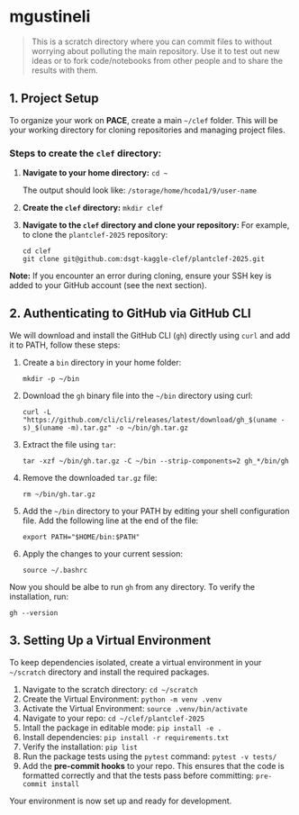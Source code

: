 # mgustineli

> This is a scratch directory where you can commit files to without worrying about polluting the main repository.
> Use it to test out new ideas or to fork code/notebooks from other people and to share the results with them.

## 1. Project Setup
To organize your work on **PACE**, create a main `~/clef` folder. This will be your working directory for cloning repositories and managing project files.

### Steps to create the `clef` directory:
1. **Navigate to your home directory:** `cd ~`
    
    The output should look like: `/storage/home/hcoda1/9/user-name`
2. **Create the `clef` directory:** `mkdir clef`
3. **Navigate to the `clef` directory and clone your repository:** For example, to clone the `plantclef-2025` repository:
    ```
    cd clef
    git clone git@github.com:dsgt-kaggle-clef/plantclef-2025.git
    ```

**Note:** If you encounter an error during cloning, ensure your SSH key is added to your GitHub account (see the next section).

## 2. Authenticating to GitHub via GitHub CLI
We will download and install the GitHub CLI (`gh`) directly using `curl` and add it to PATH, follow these steps:

1. Create a `bin` directory in your home folder:
    ```
    mkdir -p ~/bin
    ```
2. Download the `gh` binary file into the `~/bin` directory using curl:
    ```
    curl -L "https://github.com/cli/cli/releases/latest/download/gh_$(uname -s)_$(uname -m).tar.gz" -o ~/bin/gh.tar.gz
    ```
3. Extract the file using `tar`:
    ```
    tar -xzf ~/bin/gh.tar.gz -C ~/bin --strip-components=2 gh_*/bin/gh
    ```
4. Remove the downloaded `tar.gz` file:
    ```
    rm ~/bin/gh.tar.gz
    ```
5. Add the `~/bin` directory to your PATH by editing your shell configuration file. Add the following line at the end of the file:
    ```
    export PATH="$HOME/bin:$PATH"
    ```
6. Apply the changes to your current session:
    ```
    source ~/.bashrc
    ```
Now you should be albe to run `gh` from any directory. To verify the installation, run: 
```
gh --version
```


<!-- ## 2. Authenticating to GitHub
To authenticate with GitHub via SSH, follow these steps to add your SSH key:

1. Display your public SSH key: 
    ```
    cat ~/.ssh/id_rsa.pub
    ```
    If the file doesn’t exist, generate an SSH key using:
    ```
    ssh-keygen -t rsa -b 4096 -C "your_email@example.com"
    ```
    This should be the email in your GitHub account.
2. Copy the output, which starts with `ssh-rsa` followed by a long string of characters.
3. Log in to [**GitHub**](https://github.com/). In the upper-right corner of your GitHub page, click your profile photo, then click **Settings**.
4. In the "Access" section of the sidebar, click **SSH and GPG keys**.
5. Click **New SSH key**. 
6. Give a key title, like `pace-ssh-key`.
7. In the "Key" field, paste your public key.
8. Click on **Add SSH Key**
9. Back on VS Code, set Git user information by running the commands:
    ```
    git config --global user.email "you@example.com"
    git config --global user.name "Your Name"
    ```
    Replace with your GitHub email and name.

If you're having issues, refer to the GitHub documentation [**Adding a new SSH key to your GitHub account**](https://docs.github.com/en/authentication/connecting-to-github-with-ssh/adding-a-new-ssh-key-to-your-github-account). -->


## 3. Setting Up a Virtual Environment
To keep dependencies isolated, create a virtual environment in your `~/scratch` directory and install the required packages.

1. Navigate to the scratch directory: `cd ~/scratch`
2. Create the Virtual Environment: `python -m venv .venv`
3. Activate the Virtual Environment: `source .venv/bin/activate`
4. Navigate to your repo: `cd ~/clef/plantclef-2025`
5. Intall the package in editable mode: `pip install -e .`
6. Install dependencies: `pip install -r requirements.txt`
7. Verify the installation: `pip list`
8. Run the package tests using the `pytest` command: `pytest -v tests/`
9. Add the **pre-commit hooks** to your repo. This ensures that the code is formatted correctly and that the tests pass before committing: `pre-commit install`

Your environment is now set up and ready for development.


<!--1. **Navigate to the scratch directory:** 
    ```
    cd ~/scratch
    ```
2. **Create the Virtual Environment:**
    ```
    python -m venv .venv
    ```
3. **Activate the Virtual Environment:** 
    ```
    source .venv/bin/activate
    ```
4. **Navigate to your repo:** 
    ```
    cd ~/clef/plantclef-2025
    ```
5. **Intall the package in editable mode:**
    ```
    pip install -e .
    ```
6. **Install dependencies:** 
    ```
    pip install -r requirements.txt
    ```
7. **Verify the installation:**
    ```
    pip list
    ```
8. **Run the package tests using the `pytest` command:** 
    ```
    pytest -v tests/
    ```
9. **Add the pre-commit hooks to your repo:** This ensures that the code is formatted correctly and that the tests pass before committing. 
    ```
    pre-commit install
    ``` -->

